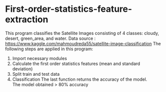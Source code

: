 # First-order-statistics-feature-extraction
This program classifies the Satellite Images consisting of 4 classes: cloudy, desert, green_area, and water.
Data source : https://www.kaggle.com/mahmoudreda55/satellite-image-classification 
The following steps are applied in this program:
1. Import necessary modules
2. Calculate the first order statistics features (mean and standard deviation)
3. Split train and test data
4. Classification
The last function returns the accuracy of the model.<br>
The model obtained > 80% accuracy
